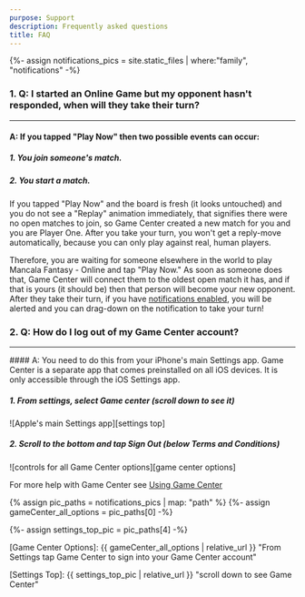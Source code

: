 ```yaml
---
purpose: Support
description: Frequently asked questions
title: FAQ
---
```

{%- assign notifications_pics = site.static_files | where:"family", "notifications" -%}

### 1. Q: I started an Online Game but my opponent hasn't responded, when will they take their turn?
<hr>

#### A: If you tapped "Play Now" then two possible events can occur:

##### 1. You join someone's match.

##### 2. You start a match.

If you tapped "Play Now" and the board is fresh (it looks untouched) and you do not see a "Replay" animation immediately, that signifies there were no open matches to join, so Game Center created a new match for you and you are Player One. After you take your turn, you won't get a reply-move automatically, because you can only play against real, human players.

Therefore, you are waiting for someone elsewhere in the world to play Mancala Fantasy - Online and tap "Play Now." As soon as someone does that, Game Center will connect them to the oldest open match it has, and if that is yours (it should be) then that person will become your new opponent.  After they take their turn, if you have [notifications enabled](troubleshooting.html#activating-notifications), you will be alerted and you can drag-down on the notification to take your turn!

<h3 id="log_out_Game_Center">2. Q: How do I log out of my Game Center account?</h3>
<hr>
#### A: You need to do this from your iPhone's main Settings app. Game Center is a separate app that comes preinstalled on all iOS devices. It is only accessible through the iOS Settings app.

##### 1. **From settings, select Game center (scroll down to see it)**
   ![Apple's main Settings app][settings top]

##### 2. __Scroll to the bottom and tap *Sign Out* (below *Terms and Conditions*)__
   ![controls for all Game Center options][game center options]

   For more help with Game Center see [Using Game Center](using-Game-Center.html)

{% assign pic_paths = notifications_pics | map: "path" %}
{%- assign gameCenter_all_options = pic_paths[0] -%}
<!-- {%- assign mancala_all_options_pic = pic_paths[1] -%}
{%- assign settings_mancala_pic = pic_paths[2] -%}
{%- assign settings_scroll_down_pic = pic_paths[3] -%} -->
{%- assign settings_top_pic = pic_paths[4] -%}

[Game Center Options]: {{ gameCenter_all_options | relative_url }} "From Settings tap Game Center to sign into your Game Center account"
<!-- [Mancala Notifications]: {{ mancala_all_options_pic | relative_url }} "Then tap Notifications to see all options"
[Settings Mancala]: {{ settings_mancala_pic | relative_url }} "Tap Mancala Fantasy Online"
[Settings Scroll down]: {{ settings_scroll_down_pic | relative_url }} "Scroll down to see your apps" -->
[Settings Top]: {{ settings_top_pic | relative_url }} "scroll down to see Game Center"

